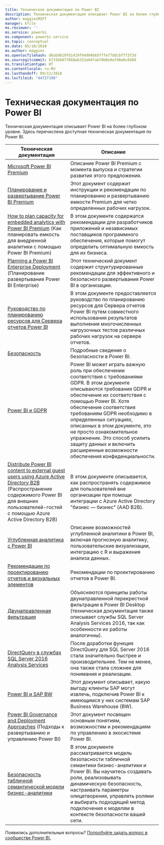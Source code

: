 ```yaml
---
title: Техническая документация по Power BI
description: Техническая документация описывает Power BI на более глубоком уровне.
author: maggiesMSFT
manager: kfile
ms.reviewer: ''
ms.service: powerbi
ms.component: powerbi-service
ms.topic: conceptual
ms.date: 05/18/2018
ms.author: maggies
ms.openlocfilehash: d6ab9619fd1419f94994b65fffef7ddcbfff3f3d
ms.sourcegitcommit: 67336b077668ab332e04fa670b0e9afd0a0c6489
ms.translationtype: HT
ms.contentlocale: ru-RU
ms.lasthandoff: 09/12/2018
ms.locfileid: "44727198"
---
```

# <a name="whitepapers-for-power-bi"></a>Техническая документация по Power BI

Техническая документация описывает Power BI на более глубоком уровне. Здесь перечислена доступная техническая документация по Power BI.

| Техническая документация | Описание |
| --- | --- |
| [Microsoft Power BI Premium](https://aka.ms/pbipremiumwhitepaper) |Описание Power BI Premium с момента выпуска и стратегии развития этого предложения. |
| [Планирование и развертывание Power BI Premium](https://aka.ms/Premium-Capacity-Planning-Deployment)| Этот документ содержит инструкции и рекомендации по планированию и развертыванию емкости Premium для четко определенных рабочих нагрузок.|
| [How to plan capacity for embedded analytics with Power BI Premium](https://aka.ms/pbiewhitepaper) (Как планировать емкость для внедренной аналитики с помощью Power BI Premium) |В этом документе содержатся рекомендации для разработчиков приложений и независимых поставщиков программного обеспечения, которые помогут определить оптимальную емкость для их бизнеса. |
| [Planning a Power BI Enterprise Deployment](https://aka.ms/pbienterprisedeploy) (Планирование развертывания Power BI Enterprise) |Этот технический документ содержит структурированные рекомендации для эффективного и безопасного развертывания Power BI в организации. |
| [Руководство по планированию ресурсов для Сервера отчетов Power BI](report-server/capacity-planning.md) |В этом документе предоставляется руководство по планированию ресурсов для Сервера отчетов Power BI путем совместного использования результатов выполнения многочисленных нагрузочных тестов различных рабочих нагрузок на сервере отчетов. |
| [Безопасность](service-admin-power-bi-security.md) |Подробные сведения о безопасности в Power BI. |
| [Power BI и GDPR](https://aka.ms/power-bi-gdpr-whitepaper)| Power BI может играть важную роль при обеспечении соответствия с требованиями GDPR. В этом документе описываются требования GDPR и обеспечение их соответствия с помощью Power BI. Хотя обеспечение соответствия требованиям GDPR необходимо в определенных ситуациях, описанных в этом документе, это не просто ознакомительное упражнение. Это способ усилить защиту данных и включить расширенные возможности обеспечения конфиденциальности.|
| [Distribute Power BI content to external guest users using Azure Active Directory B2B](https://aka.ms/powerbi-b2b-whitepaper) (Распространение содержимого Power BI для внешних пользователей-гостей с помощью Azure Active Directory B2B)|В этом документе описывается, как распространять содержимое для пользователей вне организации при помощи интеграции с Azure Active Directory "бизнес — бизнес" (AAD B2B).|
| [Углубленная аналитика с Power BI](https://info.microsoft.com/advanced-analytics-with-power-bi.html?Is=Website) |Описание возможностей углубленной аналитики в Power BI, включая прогнозную аналитику, пользовательские визуализации, интеграцию с R и выражения анализа данных. |
| [Рекомендации по проектированию отчетов и визуальных элементов](visuals/power-bi-visualization-best-practices.md) |Рекомендации по проектированию отчетов в Power BI. |
| [Двунаправленная фильтрация](desktop-bidirectional-filtering.md) |Объясняются принципы работы двунаправленной перекрестной фильтрации в Power BI Desktop (техническая документация также описывает службы SQL Server Analysis Services 2016, так как особенности их работы аналогичны). |
| [DirectQuery в службах SQL Server 2016 Analysis Services](https://blogs.msdn.microsoft.com/analysisservices/2017/04/06/directquery-in-sql-server-2016-analysis-services-whitepaper/) |После доработки функция DirectQuery для SQL Server 2016 стала значительно быстрее и производительнее. Тем не менее, она также стала сложнее для понимания и реализации. |
| [Power BI и SAP BW](https://aka.ms/powerbiandsapbw)| Этот документ описывает, какую выгоду клиенты SAP могут извлечь, подключив Power BI к имеющимся у них системам SAP Business Warehouse (BW).|
| [Power BI Governance and Deployment Approaches](http://go.microsoft.com/fwlink/?LinkId=785915&clcid=0x409) (Подходы к развертыванию и управлению Power BI) | Этот документ посвящен основным понятиям, возможностям и рекомендациям по управлению в экосистеме Power BI. |
| [Безопасность табличной семантической модели бизнес-аналитики](http://download.microsoft.com/download/D/2/0/D20E1C5F-72EA-4505-9F26-FEF9550EFD44/Securing%20the%20Tabular%20BI%20Semantic%20Model.docx) |В этом документе рассматривается модель безопасности табличной семантики бизнес-аналитики и Power BI. Вы научитесь создавать роли, реализовывать динамическую безопасность, настраивать параметры олицетворения, управлять ролями и выбирать подходящий метод подключения к моделям в контексте безопасности вашей сети. |

Появились дополнительные вопросы? [Попробуйте задать вопрос в сообществе Power BI.](http://community.powerbi.com/)
